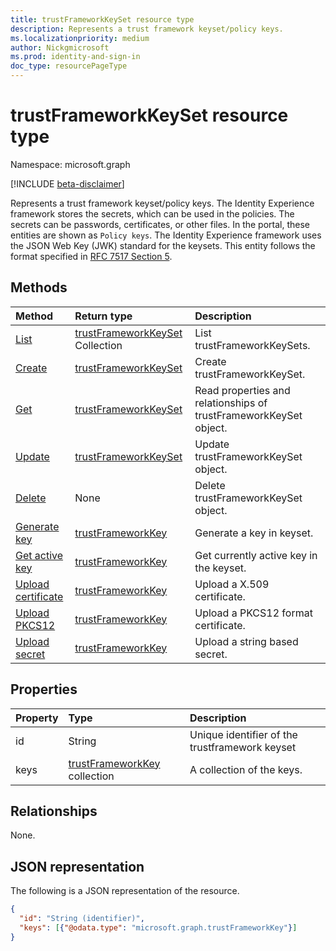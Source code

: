 ```yaml
---
title: trustFrameworkKeySet resource type
description: Represents a trust framework keyset/policy keys.
ms.localizationpriority: medium
author: Nickgmicrosoft
ms.prod: identity-and-sign-in
doc_type: resourcePageType
---
```


# trustFrameworkKeySet resource type

Namespace: microsoft.graph

[!INCLUDE [beta-disclaimer](../../includes/beta-disclaimer.md)]

Represents a trust framework keyset/policy keys. The Identity Experience framework stores the secrets, which can be used in the policies. The secrets can be passwords, certificates, or other files. In the portal, these entities are shown as `Policy keys`. The Identity Experience framework uses the JSON Web Key (JWK) standard for the keysets. This entity follows the format specified in [RFC 7517 Section 5](https://tools.ietf.org/html/rfc7517#section-5).

## Methods

| Method                                                                 | Return type                                                | Description                                                       |
| :--------------------------------------------------------------------- | :--------------------------------------------------------- | :---------------------------------------------------------------- |
| [List](../api/trustframework-list-keysets.md)                          | [trustFrameworkKeySet](trustframeworkkeyset.md) Collection | List trustFrameworkKeySets.                                       |
| [Create](../api/trustframework-post-keysets.md)                        | [trustFrameworkKeySet](trustframeworkkeyset.md)            | Create  trustFrameworkKeySet.                                     |
| [Get](../api/trustframeworkkeyset-get.md)                              | [trustFrameworkKeySet](trustframeworkkeyset.md)            | Read properties and relationships of trustFrameworkKeySet object. |
| [Update](../api/trustframeworkkeyset-update.md)                        | [trustFrameworkKeySet](trustframeworkkeyset.md)            | Update trustFrameworkKeySet object.                               |
| [Delete](../api/trustframeworkkeyset-delete.md)                        | None                                                       | Delete trustFrameworkKeySet object.                               |
| [Generate key](../api/trustframeworkkeyset-generatekey.md)             | [trustFrameworkKey](trustframeworkkey.md)                  | Generate a key in keyset.                                         |
| [Get active key](../api/trustframeworkkeyset-getactivekey.md)          | [trustFrameworkKey](trustframeworkkey.md)                  | Get currently active key in the keyset.                           |
| [Upload certificate](../api/trustframeworkkeyset-uploadcertificate.md) | [trustFrameworkKey](trustframeworkkey.md)                  | Upload a X.509 certificate.                                       |
| [Upload PKCS12](../api/trustframeworkkeyset-uploadpkcs12.md)           | [trustFrameworkKey](trustframeworkkey.md)                  | Upload a PKCS12 format certificate.                               |
| [Upload secret](../api/trustframeworkkeyset-uploadsecret.md)           | [trustFrameworkKey](trustframeworkkey.md)                  | Upload a string based secret.                                     |

## Properties

| Property | Type                                                 | Description                                    |
| :------- | :--------------------------------------------------- | :--------------------------------------------- |
| id       | String                                               | Unique identifier of the trustframework keyset |
| keys     | [trustFrameworkKey](trustframeworkkey.md) collection | A collection of the keys.                      |

## Relationships

None.

## JSON representation

The following is a JSON representation of the resource.

<!-- {
  "blockType": "resource",
  "optionalProperties": [

  ],
  "@odata.type": "microsoft.graph.trustFrameworkKeySet",
  "keyProperty": "id"
}-->

```json
{
  "id": "String (identifier)",
  "keys": [{"@odata.type": "microsoft.graph.trustFrameworkKey"}]
}
```

<!-- uuid: 16cd6b66-4b1a-43a1-adaf-3a886856ed98
2019-02-04 14:57:30 UTC -->

<!-- {
  "type": "#page.annotation",
  "description": "trustFrameworkKeySet resource",
  "keywords": "",
  "section": "documentation",
  "tocPath": ""
}-->

